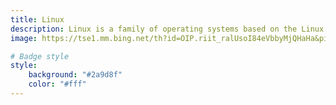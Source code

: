 ```yaml
---
title: Linux
description: Linux is a family of operating systems based on the Linux kernel, first released in 1991 by Linus Torvalds. Linux is widely used on servers, supercomputers, embedded devices, and desktop computers, and is licensed under various free and open-source software licenses.
image: https://tse1.mm.bing.net/th?id=OIP.riit_ralUsoI84eVbbyMjQHaHa&pid=Api

# Badge style
style:
    background: "#2a9d8f"
    color: "#fff"
---
```


